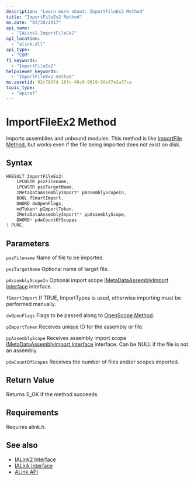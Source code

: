 ```yaml
---
description: "Learn more about: ImportFileEx2 Method"
title: "ImportFileEx2 Method"
ms.date: "03/30/2017"
api_name:
  - "IALink2.ImportFileEx2"
api_location:
  - "alink.dll"
api_type:
  - "COM"
f1_keywords:
  - "ImportFileEx2"
helpviewer_keywords:
  - "ImportFileEx2 method"
ms.assetid: 02c789fd-16fc-48c6-9619-56e87e2a37ca
topic_type:
  - "apiref"
---
```

# ImportFileEx2 Method

Imports assemblies and unbound modules. This method is like [ImportFile Method](importfile-method.md), but works even if the file being imported does not exist on disk.

## Syntax

```cpp
HRESULT ImportFileEx2(
    LPCWSTR pszFilename,
    LPCWSTR pszTargetName,
    IMetaDataAssemblyImport* pAssemblyScopeIn,
    BOOL fSmartImport,
    DWORD dwOpenFlags,
    mdToken* pImportToken,
    IMetaDataAssemblyImport** ppAssemblyScope,
    DWORD* pdwCountOfScopes
) PURE;
```

## Parameters

 `pszFilename`
 Name of file to be imported.

 `pszTargetName`
 Optional name of target file.

 `pAssemblyScopeIn`
 Optional import scope [IMetaDataAssemblyImport Interface](../../../core/unmanaged-apis/metadata/imetadataassemblyimport-interface.md) interface.

 `fSmartImport`
 If TRUE, ImportTypes is used, otherwise importing must be performed manually.

 `dwOpenFlags`
 Flags to be passed along to [OpenScope Method](../../../core/unmanaged-apis/metadata/imetadatadispenser-openscope-method.md).

 `pImportToken`
 Receives unique ID for the assembly or file.

 `ppAssemblyScope`
 Receives assembly import scope [IMetaDataAssemblyImport Interface](../../../core/unmanaged-apis/metadata/imetadataassemblyimport-interface.md) interface. Can be NULL if the file is not an assembly.

 `pdwCountOfScopes`
 Receives the number of files and/or scopes imported.

## Return Value

 Returns S_OK if the method succeeds.

## Requirements

 Requires alink.h.

## See also

- [IALink2 Interface](ialink2-interface.md)
- [IALink Interface](ialink-interface.md)
- [ALink API](index.md)
